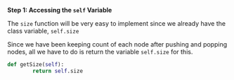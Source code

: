 <!--title={The Size of the Linked List}--> 

<!--badges={Algorithms:9,Python:9}-->

<!--concepts={Size of a Linked List}-->

**Step 1: Accessing the `self` Variable**

The `size` function will be very easy to implement since we already have the class variable, `self.size`

Since we have been keeping count of each node after pushing and popping nodes, all we have to do is return the variable `self.size` for this. 

```python
def getSize(self):
		return self.size
```

